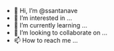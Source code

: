 - 👋 Hi, I’m @ssantanave
- 👀 I’m interested in ...
- 🌱 I’m currently learning ...
- 💞️ I’m looking to collaborate on ...
- 📫 How to reach me ...

<!---
ssantanave/ssantanave is a ✨ special ✨ repository because its `README.md` (this file) appears on your GitHub profile.
You can click the Preview link to take a look at your changes.
--->
